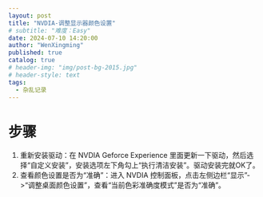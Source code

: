 ```yaml
---
layout: post
title: "NVDIA-调整显示器颜色设置"
# subtitle: "难度：Easy"
date: 2024-07-10 14:20:00
author: "WenXingming"
published: true
catalog: true
# header-img: "img/post-bg-2015.jpg"
# header-style: text
tags:
  - 杂乱记录
---
```


# 步骤

1. 重新安装驱动：在 NVDIA Geforce Experience 里面更新一下驱动，然后选择“自定义安装”，安装选项左下角勾上“执行清洁安装”。驱动安装完就OK了。
2. 查看颜色设置是否为“准确”：进入 NVDIA 控制面板，点击左侧边栏“显示”->“调整桌面颜色设置”，查看“当前色彩准确度模式”是否为“准确”。